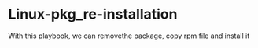 # Linux-pkg_re-installation
With this playbook, we can removethe package, copy rpm file and install it
